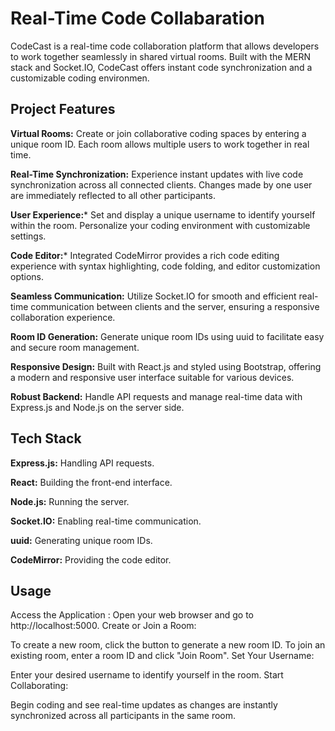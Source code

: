 
# Real-Time Code Collabaration 

CodeCast is a real-time code collaboration platform that allows developers to work together seamlessly in shared virtual rooms. Built with the MERN stack and Socket.IO, CodeCast offers instant code synchronization and a customizable coding environmen.



## Project Features

****Virtual Rooms:**** Create or join collaborative coding spaces by entering a unique room ID. Each room allows multiple users to work together in real time.

****Real-Time Synchronization:**** Experience instant updates with live code synchronization across all connected clients. Changes made by one user are immediately reflected to all other participants.

****User Experience:***** Set and display a unique username to identify yourself within the room. Personalize your coding environment with customizable settings.

****Code Editor:***** Integrated CodeMirror provides a rich code editing experience with syntax highlighting, code folding, and editor customization options.

****Seamless Communication:**** Utilize Socket.IO for smooth and efficient real-time communication between clients and the server, ensuring a responsive collaboration experience.

****Room ID Generation:**** Generate unique room IDs using uuid to facilitate easy and secure room management.

****Responsive Design:**** Built with React.js and styled using Bootstrap, offering a modern and responsive user interface suitable for various devices.

****Robust Backend:**** Handle API requests and manage real-time data with Express.js and Node.js on the server side.




## Tech Stack

**Express.js:** Handling API requests.

**React:** Building the front-end interface.

**Node.js:** Running the server.

**Socket.IO:** Enabling real-time communication.

**uuid:** Generating unique room IDs.

**CodeMirror:** Providing the code editor.
## Usage

Access the Application :
Open your web browser and go to http://localhost:5000.
Create or Join a Room:

To create a new room, click the button to generate a new room ID.
To join an existing room, enter a room ID and click "Join Room".
Set Your Username:

Enter your desired username to identify yourself in the room.
Start Collaborating:

Begin coding and see real-time updates as changes are instantly synchronized across all participants in the same room.